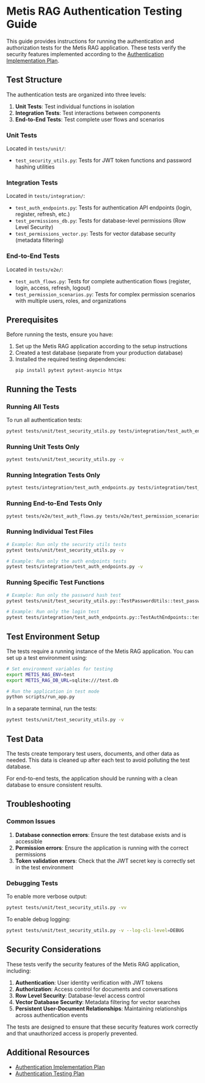 # Metis RAG Authentication Testing Guide

This guide provides instructions for running the authentication and authorization tests for the Metis RAG application. These tests verify the security features implemented according to the [Authentication Implementation Plan](../docs/Metis_RAG_Authentication_Implementation_Detailed_Plan.md).

## Test Structure

The authentication tests are organized into three levels:

1. **Unit Tests**: Test individual functions in isolation
2. **Integration Tests**: Test interactions between components
3. **End-to-End Tests**: Test complete user flows and scenarios

### Unit Tests

Located in `tests/unit/`:

- `test_security_utils.py`: Tests for JWT token functions and password hashing utilities

### Integration Tests

Located in `tests/integration/`:

- `test_auth_endpoints.py`: Tests for authentication API endpoints (login, register, refresh, etc.)
- `test_permissions_db.py`: Tests for database-level permissions (Row Level Security)
- `test_permissions_vector.py`: Tests for vector database security (metadata filtering)

### End-to-End Tests

Located in `tests/e2e/`:

- `test_auth_flows.py`: Tests for complete authentication flows (register, login, access, refresh, logout)
- `test_permission_scenarios.py`: Tests for complex permission scenarios with multiple users, roles, and organizations

## Prerequisites

Before running the tests, ensure you have:

1. Set up the Metis RAG application according to the setup instructions
2. Created a test database (separate from your production database)
3. Installed the required testing dependencies:
   ```
   pip install pytest pytest-asyncio httpx
   ```

## Running the Tests

### Running All Tests

To run all authentication tests:

```bash
pytest tests/unit/test_security_utils.py tests/integration/test_auth_endpoints.py tests/integration/test_permissions_db.py tests/integration/test_permissions_vector.py tests/e2e/test_auth_flows.py tests/e2e/test_permission_scenarios.py -v
```

### Running Unit Tests Only

```bash
pytest tests/unit/test_security_utils.py -v
```

### Running Integration Tests Only

```bash
pytest tests/integration/test_auth_endpoints.py tests/integration/test_permissions_db.py tests/integration/test_permissions_vector.py -v
```

### Running End-to-End Tests Only

```bash
pytest tests/e2e/test_auth_flows.py tests/e2e/test_permission_scenarios.py -v
```

### Running Individual Test Files

```bash
# Example: Run only the security utils tests
pytest tests/unit/test_security_utils.py -v

# Example: Run only the auth endpoints tests
pytest tests/integration/test_auth_endpoints.py -v
```

### Running Specific Test Functions

```bash
# Example: Run only the password hash test
pytest tests/unit/test_security_utils.py::TestPasswordUtils::test_password_hash_and_verify -v

# Example: Run only the login test
pytest tests/integration/test_auth_endpoints.py::TestAuthEndpoints::test_login_success -v
```

## Test Environment Setup

The tests require a running instance of the Metis RAG application. You can set up a test environment using:

```bash
# Set environment variables for testing
export METIS_RAG_ENV=test
export METIS_RAG_DB_URL=sqlite:///test.db

# Run the application in test mode
python scripts/run_app.py
```

In a separate terminal, run the tests:

```bash
pytest tests/unit/test_security_utils.py -v
```

## Test Data

The tests create temporary test users, documents, and other data as needed. This data is cleaned up after each test to avoid polluting the test database.

For end-to-end tests, the application should be running with a clean database to ensure consistent results.

## Troubleshooting

### Common Issues

1. **Database connection errors**: Ensure the test database exists and is accessible
2. **Permission errors**: Ensure the application is running with the correct permissions
3. **Token validation errors**: Check that the JWT secret key is correctly set in the test environment

### Debugging Tests

To enable more verbose output:

```bash
pytest tests/unit/test_security_utils.py -vv
```

To enable debug logging:

```bash
pytest tests/unit/test_security_utils.py -v --log-cli-level=DEBUG
```

## Security Considerations

These tests verify the security features of the Metis RAG application, including:

1. **Authentication**: User identity verification with JWT tokens
2. **Authorization**: Access control for documents and conversations
3. **Row Level Security**: Database-level access control
4. **Vector Database Security**: Metadata filtering for vector searches
5. **Persistent User-Document Relationships**: Maintaining relationships across authentication events

The tests are designed to ensure that these security features work correctly and that unauthorized access is properly prevented.

## Additional Resources

- [Authentication Implementation Plan](../docs/Metis_RAG_Authentication_Implementation_Detailed_Plan.md)
- [Authentication Testing Plan](../docs/Metis_RAG_Authentication_Testing_Plan.md)
